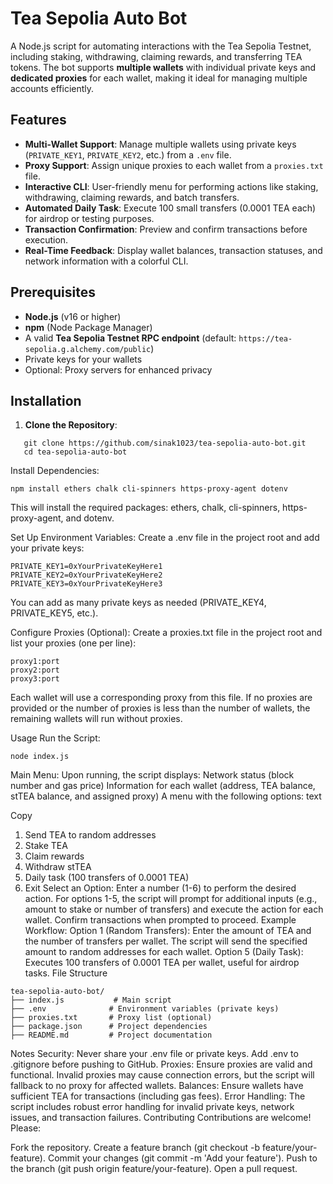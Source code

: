 # Tea Sepolia Auto Bot

A Node.js script for automating interactions with the Tea Sepolia Testnet, including staking, withdrawing, claiming rewards, and transferring TEA tokens. The bot supports **multiple wallets** with individual private keys and **dedicated proxies** for each wallet, making it ideal for managing multiple accounts efficiently.

## Features

- **Multi-Wallet Support**: Manage multiple wallets using private keys (`PRIVATE_KEY1`, `PRIVATE_KEY2`, etc.) from a `.env` file.
- **Proxy Support**: Assign unique proxies to each wallet from a `proxies.txt` file.
- **Interactive CLI**: User-friendly menu for performing actions like staking, withdrawing, claiming rewards, and batch transfers.
- **Automated Daily Task**: Execute 100 small transfers (0.0001 TEA each) for airdrop or testing purposes.
- **Transaction Confirmation**: Preview and confirm transactions before execution.
- **Real-Time Feedback**: Display wallet balances, transaction statuses, and network information with a colorful CLI.

## Prerequisites

- **Node.js** (v16 or higher)
- **npm** (Node Package Manager)
- A valid **Tea Sepolia Testnet RPC endpoint** (default: `https://tea-sepolia.g.alchemy.com/public`)
- Private keys for your wallets
- Optional: Proxy servers for enhanced privacy

## Installation

1. **Clone the Repository**:
```
   git clone https://github.com/sinak1023/tea-sepolia-auto-bot.git
   cd tea-sepolia-auto-bot
```
Install Dependencies:

```
npm install ethers chalk cli-spinners https-proxy-agent dotenv
```
This will install the required packages: ethers, chalk, cli-spinners, https-proxy-agent, and dotenv.

Set Up Environment Variables:
Create a .env file in the project root and add your private keys:

```
PRIVATE_KEY1=0xYourPrivateKeyHere1
PRIVATE_KEY2=0xYourPrivateKeyHere2
PRIVATE_KEY3=0xYourPrivateKeyHere3
```
You can add as many private keys as needed (PRIVATE_KEY4, PRIVATE_KEY5, etc.).

Configure Proxies (Optional):
Create a proxies.txt file in the project root and list your proxies (one per line):

```
proxy1:port
proxy2:port
proxy3:port
```
Each wallet will use a corresponding proxy from this file. If no proxies are provided or the number of proxies is less than the number of wallets, the remaining wallets will run without proxies.

Usage
Run the Script:
```
node index.js
```
Main Menu: Upon running, the script displays:
Network status (block number and gas price)
Information for each wallet (address, TEA balance, stTEA balance, and assigned proxy)
A menu with the following options:
text

Copy
1. Send TEA to random addresses
2. Stake TEA
3. Claim rewards
4. Withdraw stTEA
5. Daily task (100 transfers of 0.0001 TEA)
6. Exit
Select an Option:
Enter a number (1-6) to perform the desired action.
For options 1-5, the script will prompt for additional inputs (e.g., amount to stake or number of transfers) and execute the action for each wallet.
Confirm transactions when prompted to proceed.
Example Workflow:
Option 1 (Random Transfers): Enter the amount of TEA and the number of transfers per wallet. The script will send the specified amount to random addresses for each wallet.
Option 5 (Daily Task): Executes 100 transfers of 0.0001 TEA per wallet, useful for airdrop tasks.
File Structure
```
tea-sepolia-auto-bot/
├── index.js           # Main script
├── .env              # Environment variables (private keys)
├── proxies.txt       # Proxy list (optional)
├── package.json      # Project dependencies
├── README.md         # Project documentation
```
Notes
Security: Never share your .env file or private keys. Add .env to .gitignore before pushing to GitHub.
Proxies: Ensure proxies are valid and functional. Invalid proxies may cause connection errors, but the script will fallback to no proxy for affected wallets.
Balances: Ensure wallets have sufficient TEA for transactions (including gas fees).
Error Handling: The script includes robust error handling for invalid private keys, network issues, and transaction failures.
Contributing
Contributions are welcome! Please:

Fork the repository.
Create a feature branch (git checkout -b feature/your-feature).
Commit your changes (git commit -m 'Add your feature').
Push to the branch (git push origin feature/your-feature).
Open a pull request.

